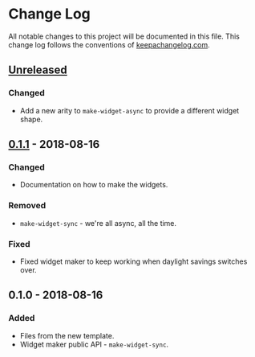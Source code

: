 # Change Log
All notable changes to this project will be documented in this file. This change log follows the conventions of [keepachangelog.com](http://keepachangelog.com/).

## [Unreleased]
### Changed
- Add a new arity to `make-widget-async` to provide a different widget shape.

## [0.1.1] - 2018-08-16
### Changed
- Documentation on how to make the widgets.

### Removed
- `make-widget-sync` - we're all async, all the time.

### Fixed
- Fixed widget maker to keep working when daylight savings switches over.

## 0.1.0 - 2018-08-16
### Added
- Files from the new template.
- Widget maker public API - `make-widget-sync`.

[Unreleased]: https://github.com/your-name/chapter05/compare/0.1.1...HEAD
[0.1.1]: https://github.com/your-name/chapter05/compare/0.1.0...0.1.1
